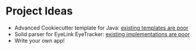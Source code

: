 # Project Ideas

* Advanced Cookiecutter template for Java: [existing templates are poor](https://cookiecutter.readthedocs.io/en/1.7.0/README.html#java)
* Solid parser for EyeLink EyeTracker: [existing implementations are poor](https://github.com/open-cogsci/eyelinkparser)
* Write your own app!